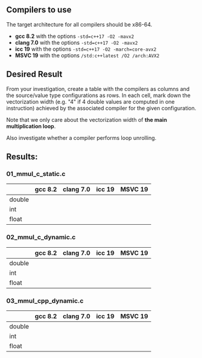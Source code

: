 ## Compilers to use

The target architecture for all compilers should be x86-64.

- **gcc 8.2** with the options `-std=c++17 -O2 -mavx2`
- **clang 7.0** with the options `-std=c++17 -O2 -mavx2`
- **icc 19** with the options `-std=c++17 -O2 -march=core-avx2`
- **MSVC 19** with the options `/std:c++latest /O2 /arch:AVX2`

## Desired Result

From your investigation, create a table with the compilers as columns and the source/value type configurations as rows. In each cell, mark down the vectorization width (e.g. "4" if 4 double values are computed in one instruction) achieved by the associated compiler for the given configuration.

Note that we only care about the vectorization width of **the main multiplication loop**.

Also investigate whether a compiler performs loop unrolling.

## Results:

### 01_mmul_c_static.c

|        	| gcc 8.2 	| clang 7.0 	| icc 19 	| MSVC 19 	|
|--------	|---------	|-----------	|--------	|---------	|
| double 	|         	|           	|        	|         	|
| int    	|         	|           	|        	|         	|
| float  	|         	|           	|        	|         	|


### 02_mmul_c_dynamic.c

|        	| gcc 8.2 	| clang 7.0 	| icc 19 	| MSVC 19 	|
|--------	|---------	|-----------	|--------	|---------	|
| double 	|         	|           	|        	|         	|
| int    	|         	|           	|        	|         	|
| float  	|         	|           	|        	|         	|


### 03_mmul_cpp_dynamic.c

|        	| gcc 8.2 	| clang 7.0 	| icc 19 	| MSVC 19 	|
|--------	|---------	|-----------	|--------	|---------	|
| double 	|         	|           	|        	|         	|
| int    	|         	|           	|        	|         	|
| float  	|         	|           	|        	|         	|

